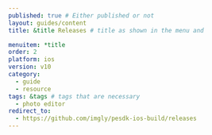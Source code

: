 ```yaml
---
published: true # Either published or not
layout: guides/content
title: &title Releases # title as shown in the menu and

menuitem: *title
order: 2
platform: ios
version: v10
category:
  - guide
  - resource
tags: &tags # tags that are necessary
  - photo editor
redirect_to:
  - https://github.com/imgly/pesdk-ios-build/releases
---
```

